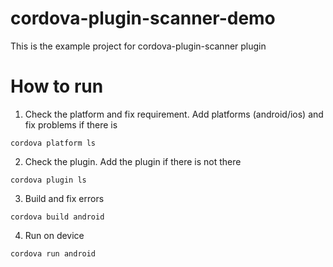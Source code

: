 # cordova-plugin-scanner-demo
This is the example project for cordova-plugin-scanner plugin
# How to run
1. Check the platform and fix requirement. Add platforms (android/ios) and fix problems if there is
```
cordova platform ls
```
2. Check the plugin. Add the plugin if there is not there
```
cordova plugin ls
```
3. Build and fix errors
```
cordova build android
```
4. Run on device
```
cordova run android
```
